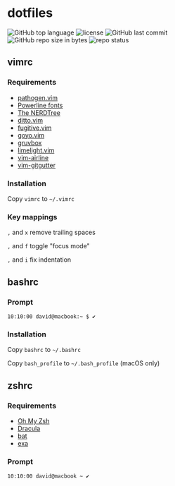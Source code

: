 # dotfiles

![GitHub top language](https://img.shields.io/github/languages/top/schdav/dotfiles.svg)
![license](https://img.shields.io/github/license/schdav/dotfiles.svg)
![GitHub last commit](https://img.shields.io/github/last-commit/schdav/dotfiles.svg)
![GitHub repo size in bytes](https://img.shields.io/github/repo-size/schdav/dotfiles.svg)
![repo status](https://img.shields.io/badge/repo%20status-reuploaded-orange.svg)

## vimrc

### Requirements

- [pathogen.vim](https://github.com/tpope/vim-pathogen)
- [Powerline fonts](https://github.com/powerline/fonts)
- [The NERDTree](https://github.com/scrooloose/nerdtree)
- [ditto.vim](https://github.com/dbmrq/vim-ditto)
- [fugitive.vim](https://github.com/tpope/vim-fugitive)
- [goyo.vim](https://github.com/junegunn/goyo.vim)
- [gruvbox](https://github.com/morhetz/gruvbox)
- [limelight.vim](https://github.com/junegunn/limelight.vim)
- [vim-airline](https://github.com/vim-airline/vim-airline)
- [vim-gitgutter](https://github.com/airblade/vim-gitgutter)

### Installation

Copy `vimrc` to `~/.vimrc`

### Key mappings

`,` and `x` remove trailing spaces

`,` and `f` toggle "focus mode"

`,` and `i` fix indentation

## bashrc

### Prompt

`10:10:00 david@macbook:~ $ ✔ `

### Installation

Copy `bashrc` to `~/.bashrc`

Copy `bash_profile` to `~/.bash_profile` (macOS only)

## zshrc

### Requirements

- [Oh My Zsh](https://github.com/robbyrussell/oh-my-zsh)
- [Dracula](https://github.com/dracula/zsh)
- [bat](https://github.com/sharkdp/bat)
- [exa](https://github.com/ogham/exa)

### Prompt

`10:10:00 david@macbook ~ ✔ `
